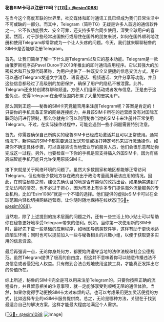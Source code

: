 **秘魯SIM卡可以注册TG吗？[[TG💪+ @esim1088](https://t.me/s/esim1088)]**

在当今这个高度互联的世界里，社交媒体和即时通讯工具已经成为我们日常生活中不可或缺的一部分。而其中，Telegram（简称TG）无疑是许多人首选的通信软件之一。它不仅功能强大、安全可靠，还支持多平台同步使用，深受全球用户的喜爱。然而，对于那些经常出国旅行或居住在国外的朋友来说，如何在国外顺利地注册和使用Telegram却常常成为一个让人头疼的问题。今天，我们就来聊聊秘魯的SIM卡是否能够注册Telegram。

首先，让我们简单了解一下什么是Telegram以及它的基本功能。Telegram是一款由俄罗斯程序员Pavel Durov于2013年推出的即时通讯应用程序。它以其强大的加密技术和开放源代码著称，为用户提供了一种既安全又便捷的信息交流方式。用户可以通过Telegram发送文字消息、语音通话、视频通话、文件分享等功能，并且这些信息都经过了高级别的加密保护，确保了用户的隐私不被泄露。此外，Telegram还支持创建群聊和频道，方便人们组织活动或者发布信息。正是由于这些优点，使得Telegram在全球范围内积累了大量的忠实用户。

那么回到正题——秘魯的SIM卡究竟能否用来注册Telegram呢？答案是肯定的！只要你的手机具备正常的网络连接能力，并且该SIM卡所在的运营商没有对国际互联网访问进行限制，那么你就完全可以利用秘魯当地的SIM卡来注册并正常使用Telegram。不过，在实际操作过程中，可能会遇到一些小问题需要特别注意。

首先，你需要确保自己所购买的秘魯SIM卡已经成功激活并且可以正常使用。通常情况下，新购买的SIM卡都需要通过发送短信或拨打特定号码来进行激活操作。如果你不确定具体步骤，可以直接咨询当地营业厅的服务人员，他们会很乐意帮助你完成这一过程。另外，也要检查一下你的手机是否支持插入外国SIM卡，因为有些高端智能手机可能只允许使用原装SIM卡。

接下来就是关于网络环境的问题了。虽然大多数国家和地区都能够正常访问Telegram，但也有极少数地方存在政府出于政治考量而屏蔽该应用的情况。因此，在前往秘魯之前，建议先确认目的地是否有类似的政策出台。如果确实遇到了无法访问的情况，也不必过于担心，因为市场上有许多专门提供海外流量服务的专业机构，比如“Esim1088”就是一个不错的选择。他们提供的虚拟eSIM卡可以在全球范围内轻松切换网络运营商，让你随时随地保持在线状态[[TG💪+ @esim1088](https://t.me/s/esim1088)]。

当然啦，除了上述提到的技术层面的问题之外，还有一些生活上的小贴士可以帮助你在秘魯更好地享受Telegram带来的便利。例如，当你第一次使用新的SIM卡时，最好先下载一些基础的应用程序，如地图导航类软件等，这样有助于更快地适应陌生环境；同时也可以提前加入一些与秘魯相关的兴趣小组，以便于获取更多实用的信息资源。

最后再强调一点，无论你身处何方，都要始终遵守当地的法律法规和社会公德规范。虽然Telegram提供了极高的自由度，但这并不意味着你可以随意传播违法不良信息或者侵犯他人权益。只有做到合法合规地使用这款工具，才能真正发挥出它的价值所在。

综上所述，秘魯的SIM卡完全是可以用来注册Telegram的。只要你按照正确的流程操作，并且留意相关的注意事项，就一定能够享受到顺畅无阻的通信体验。当然，如果你觉得手动更换SIM卡太过麻烦的话，也可以考虑采用更加灵活便捷的方式，比如选择专业的eSIM卡服务提供商。总之，无论是哪种方法，关键在于找到最适合自己的解决方案，这样才能最大程度地满足个人需求。

[[TG💪+ @esim1088](https://t.me/s/esim1088) ![Image](https://i.postimg.cc/4NQfJmqS/Snipaste-2025-05-13-00-14-12.png)]